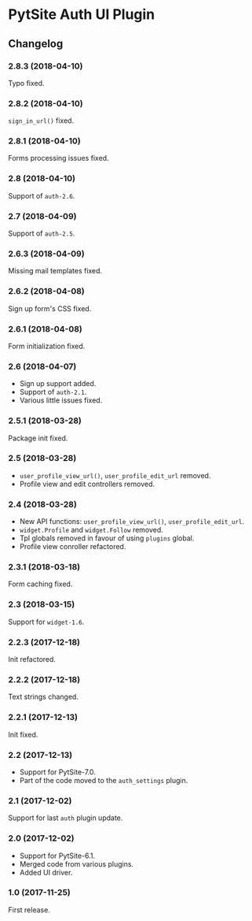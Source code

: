 # PytSite Auth UI Plugin


## Changelog


### 2.8.3 (2018-04-10)

Typo fixed.


### 2.8.2 (2018-04-10)

`sign_in_url()` fixed.


### 2.8.1 (2018-04-10)

Forms processing issues fixed.


### 2.8 (2018-04-10)

Support of `auth-2.6`.


### 2.7 (2018-04-09)

Support of `auth-2.5`.


### 2.6.3 (2018-04-09)

Missing mail templates fixed.


### 2.6.2 (2018-04-08)

Sign up form's CSS fixed.


### 2.6.1 (2018-04-08)

Form initialization fixed.


### 2.6 (2018-04-07)

- Sign up support added.
- Support of `auth-2.1`.
- Various little issues fixed.


### 2.5.1 (2018-03-28)

Package init fixed.


### 2.5 (2018-03-28)

- `user_profile_view_url()`, `user_profile_edit_url` removed.
- Profile view and edit controllers removed.


### 2.4 (2018-03-28)

- New API functions: `user_profile_view_url()`, `user_profile_edit_url`.
- `widget.Profile` and `widget.Follow` removed.
- Tpl globals removed in favour of using `plugins` global.
- Profile view conroller refactored.


### 2.3.1 (2018-03-18)

Form caching fixed.


### 2.3 (2018-03-15)

Support for `widget-1.6`.


### 2.2.3 (2017-12-18)

Init refactored.


### 2.2.2 (2017-12-18)

Text strings changed.


### 2.2.1 (2017-12-13)

Init fixed.


### 2.2 (2017-12-13)

- Support for PytSite-7.0.
- Part of the code moved to the `auth_settings` plugin.


### 2.1 (2017-12-02)

Support for last `auth` plugin update.


### 2.0 (2017-12-02)

- Support for PytSite-6.1.
- Merged code from various plugins.
- Added UI driver.


### 1.0 (2017-11-25)

First release.
